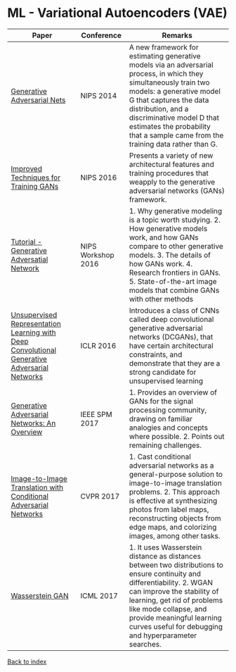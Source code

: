 # ML - Variational Autoencoders (VAE)
|Paper|Conference|Remarks
|--|--|--|
|[Generative Adversarial Nets](https://papers.nips.cc/paper/5423-generative-adversarial-nets.pdf)|NIPS 2014|A new framework for estimating generative models via an adversarial process, in which they simultaneously train two models: a generative model G that captures the data distribution, and a discriminative model D that estimates the probability that a sample came from the training data rather than G.|
|[Improved Techniques for Training GANs](https://papers.nips.cc/paper/6125-improved-techniques-for-training-gans.pdf)|NIPS 2016| Presents a variety of new architectural features and training procedures that weapply to the generative adversarial networks (GANs) framework. |
|[Tutorial - Generative Adversatial Network](https://arxiv.org/abs/1701.00160)|NIPS Workshop 2016| 1. Why generative modeling is a topic worth studying. 2. How generative models work, and how GANs compare to other generative models. 3. The details of how GANs work. 4. Research frontiers in GANs. 5. State-of-the-art image models that combine GANs with other methods|
|[Unsupervised Representation Learning with Deep Convolutional Generative Adversarial Networks](https://arxiv.org/pdf/1511.06434)|ICLR 2016|Introduces a class of CNNs called deep convolutional generative adversarial networks (DCGANs), that have certain architectural constraints, and demonstrate that they are a strong candidate for unsupervised learning|
|[Generative Adversarial Networks: An Overview](https://arxiv.org/pdf/1710.07035)|IEEE SPM 2017|1. Provides an overview of GANs for the signal processing community, drawing on familiar analogies and concepts where possible. 2. Points out remaining challenges.|
|[Image-to-Image Translation with Conditional Adversarial Networks](https://arxiv.org/pdf/1611.07004)|CVPR 2017| 1. Cast conditional adversarial networks as a general-purpose solution to image-to-image translation problems. 2. This approach is effective at synthesizing photos from label maps, reconstructing objects from edge maps, and colorizing images, among other tasks.|
|[Wasserstein GAN](https://arxiv.org/pdf/1701.07875)|ICML 2017|1. It uses Wasserstein distance as distances between two distributions to ensure continuity and differentiability. 2. WGAN can improve the stability of learning, get rid of problems like mode collapse, and provide meaningful learning curves useful for debugging and hyperparameter searches.|

[Back to index](../README.md)
<!--stackedit_data:
eyJoaXN0b3J5IjpbNzQ1MTg0OTFdfQ==
-->
